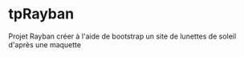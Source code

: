 # tpRayban

Projet Rayban 
créer à l'aide de bootstrap un site de lunettes de soleil d'après une maquette 
